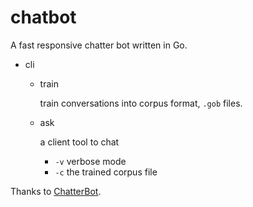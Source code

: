 # chatbot
A fast responsive chatter bot written in Go.

* cli
  * train

    train conversations into corpus format, `.gob` files.

  * ask

    a client tool to chat

    * `-v` verbose mode
    * `-c` the trained corpus file

Thanks to [ChatterBot](https://github.com/gunthercox/ChatterBot).

